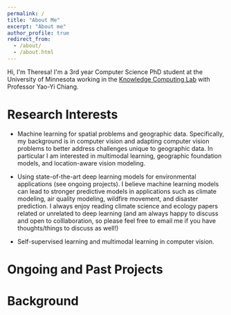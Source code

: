 ```yaml
---
permalink: /
title: "About Me"
excerpt: "About me"
author_profile: true
redirect_from: 
  - /about/
  - /about.html
---
```


Hi, I'm Theresa! I'm a 3rd year Computer Science PhD student at the University of Minnesota working in the [Knowledge Computing Lab](https://knowledge-computing.github.io/) with Professor Yao-Yi Chiang. 

# Research Interests

- Machine learning for spatial problems and geographic data. Specifically, my background is in computer vision and adapting computer vision problems to better address challenges unique to geographic data. In particular I am interested in multimodal learning, geographic foundation models, and location-aware vision modeling. 

- Using state-of-the-art deep learning models for environmental applications (see ongoing projects). I believe machine learning models can lead to stronger predictive models in applications such as climate modeling, air quality modeling, wildfire movement, and disaster prediction. I always enjoy reading climate science and ecology papers related or unrelated to deep learning (and am always happy to discuss and open to colllaboration, so please feel free to email me if you have thoughts/things to discuss as well!)

- Self-supervised learning and multimodal learning in computer vision. 

# Ongoing and Past Projects

# Background 